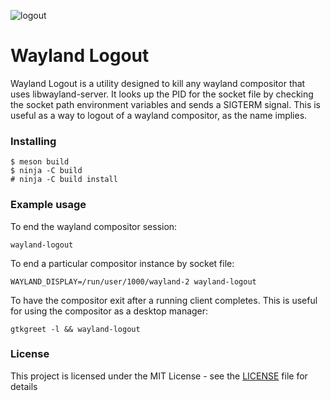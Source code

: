 ![logout](/wayland-logout.png)

# Wayland Logout

Wayland Logout is a utility designed to kill any wayland compositor that uses libwayland-server. It looks up the PID for the socket file by checking the socket path environment variables and sends a SIGTERM signal. This is useful as a way to logout of a wayland compositor, as the name implies.

### Installing

```
$ meson build
$ ninja -C build
# ninja -C build install
```

### Example usage
To end the wayland compositor session:
```
wayland-logout
```
To end a particular compositor instance by socket file:
```
WAYLAND_DISPLAY=/run/user/1000/wayland-2 wayland-logout
```
To have the compositor exit after a running client completes. This is useful for using the compositor as a desktop manager:
```
gtkgreet -l && wayland-logout
```

### License

This project is licensed under the MIT License - see the [LICENSE](LICENSE) file for details
